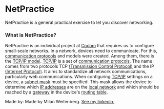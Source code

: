 # NetPractice
NetPractice is a general practical exercise to let you discover networking.

### What is NetPractice?
NetPractice is an individual project at [Codam](codam.nl) that requires us to  configure small-scale networks.
In a network, devices need to communicate. For this, [communication protocols](https://en.wikipedia.org/wiki/Communication_protocol) and models were created. Among them, there is the [TCP/IP model](https://www.geeksforgeeks.org/tcp-ip-model/). [TCP/IP](https://en.wikipedia.org/wiki/Internet_protocol_suite) is a set of [communication protocols](https://en.wikipedia.org/wiki/Communication_protocol). The name comes from two protocols TCP [(Transmission Control Protocol)](https://en.wikipedia.org/wiki/Transmission_Control_Protocol) and the IP [(Internet Protocol)](https://en.wikipedia.org/wiki/Internet_Protocol). It aims to standardize all network communications, particularly web communications. When configuring [TCP/IP](https://en.wikipedia.org/wiki/Internet_protocol_suite) settings on a device, a [subnet mask](https://en.wikipedia.org/wiki/Subnetwork) must be specified. This mask allows the device to determine which [IP addresses](https://en.wikipedia.org/wiki/IP_address) are on the [local network](https://en.wikipedia.org/wiki/Local_area_network) and which should be reached by a [gateway](https://whatismyipaddress.com/gateway) in the device's [routing table](https://en.wikipedia.org/wiki/Routing_table).

Made by:
Made by Milan Weitenberg. [See my linkedin.](https://www.linkedin.com/in/mnweitenberg/)
